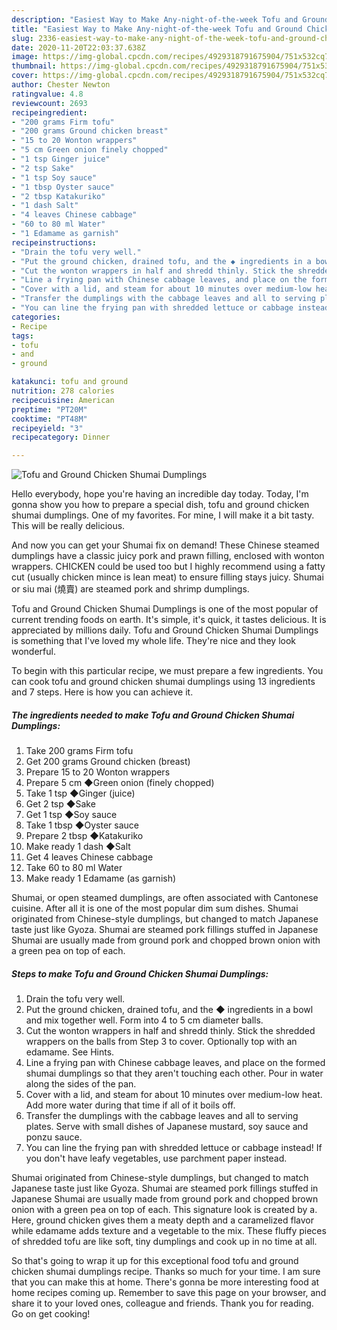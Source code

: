 ```yaml
---
description: "Easiest Way to Make Any-night-of-the-week Tofu and Ground Chicken Shumai Dumplings"
title: "Easiest Way to Make Any-night-of-the-week Tofu and Ground Chicken Shumai Dumplings"
slug: 2336-easiest-way-to-make-any-night-of-the-week-tofu-and-ground-chicken-shumai-dumplings
date: 2020-11-20T22:03:37.638Z
image: https://img-global.cpcdn.com/recipes/4929318791675904/751x532cq70/tofu-and-ground-chicken-shumai-dumplings-recipe-main-photo.jpg
thumbnail: https://img-global.cpcdn.com/recipes/4929318791675904/751x532cq70/tofu-and-ground-chicken-shumai-dumplings-recipe-main-photo.jpg
cover: https://img-global.cpcdn.com/recipes/4929318791675904/751x532cq70/tofu-and-ground-chicken-shumai-dumplings-recipe-main-photo.jpg
author: Chester Newton
ratingvalue: 4.8
reviewcount: 2693
recipeingredient:
- "200 grams Firm tofu"
- "200 grams Ground chicken breast"
- "15 to 20 Wonton wrappers"
- "5 cm Green onion finely chopped"
- "1 tsp Ginger juice"
- "2 tsp Sake"
- "1 tsp Soy sauce"
- "1 tbsp Oyster sauce"
- "2 tbsp Katakuriko"
- "1 dash Salt"
- "4 leaves Chinese cabbage"
- "60 to 80 ml Water"
- "1 Edamame as garnish"
recipeinstructions:
- "Drain the tofu very well."
- "Put the ground chicken, drained tofu, and the ◆ ingredients in a bowl and mix together well. Form into 4 to 5 cm diameter balls."
- "Cut the wonton wrappers in half and shredd thinly. Stick the shredded wrappers on the balls from Step 3 to cover. Optionally top with an edamame. See Hints."
- "Line a frying pan with Chinese cabbage leaves, and place on the formed shumai dumplings so that they aren&#39;t touching each other. Pour in water along the sides of the pan."
- "Cover with a lid, and steam for about 10 minutes over medium-low heat. Add more water during that time if all of it boils off."
- "Transfer the dumplings with the cabbage leaves and all to serving plates. Serve with small dishes of Japanese mustard, soy sauce and ponzu sauce."
- "You can line the frying pan with shredded lettuce or cabbage instead! If you don&#39;t have leafy vegetables, use parchment paper instead."
categories:
- Recipe
tags:
- tofu
- and
- ground

katakunci: tofu and ground 
nutrition: 278 calories
recipecuisine: American
preptime: "PT20M"
cooktime: "PT48M"
recipeyield: "3"
recipecategory: Dinner

---
```



![Tofu and Ground Chicken Shumai Dumplings](https://img-global.cpcdn.com/recipes/4929318791675904/751x532cq70/tofu-and-ground-chicken-shumai-dumplings-recipe-main-photo.jpg)

Hello everybody, hope you're having an incredible day today. Today, I'm gonna show you how to prepare a special dish, tofu and ground chicken shumai dumplings. One of my favorites. For mine, I will make it a bit tasty. This will be really delicious.

And now you can get your Shumai fix on demand! These Chinese steamed dumplings have a classic juicy pork and prawn filling, enclosed with wonton wrappers. CHICKEN could be used too but I highly recommend using a fatty cut (usually chicken mince is lean meat) to ensure filling stays juicy. Shumai or siu mai (燒賣) are steamed pork and shrimp dumplings.

Tofu and Ground Chicken Shumai Dumplings is one of the most popular of current trending foods on earth. It's simple, it's quick, it tastes delicious. It is appreciated by millions daily. Tofu and Ground Chicken Shumai Dumplings is something that I've loved my whole life. They're nice and they look wonderful.


To begin with this particular recipe, we must prepare a few ingredients. You can cook tofu and ground chicken shumai dumplings using 13 ingredients and 7 steps. Here is how you can achieve it.

<!--inarticleads1-->

##### The ingredients needed to make Tofu and Ground Chicken Shumai Dumplings:

1. Take 200 grams Firm tofu
1. Get 200 grams Ground chicken (breast)
1. Prepare 15 to 20 Wonton wrappers
1. Prepare 5 cm ◆Green onion (finely chopped)
1. Take 1 tsp ◆Ginger (juice)
1. Get 2 tsp ◆Sake
1. Get 1 tsp ◆Soy sauce
1. Take 1 tbsp ◆Oyster sauce
1. Prepare 2 tbsp ◆Katakuriko
1. Make ready 1 dash ◆Salt
1. Get 4 leaves Chinese cabbage
1. Take 60 to 80 ml Water
1. Make ready 1 Edamame (as garnish)


Shumai, or open steamed dumplings, are often associated with Cantonese cuisine. After all it is one of the most popular dim sum dishes. Shumai originated from Chinese-style dumplings, but changed to match Japanese taste just like Gyoza. Shumai are steamed pork fillings stuffed in Japanese Shumai are usually made from ground pork and chopped brown onion with a green pea on top of each. 

<!--inarticleads2-->

##### Steps to make Tofu and Ground Chicken Shumai Dumplings:

1. Drain the tofu very well.
1. Put the ground chicken, drained tofu, and the ◆ ingredients in a bowl and mix together well. Form into 4 to 5 cm diameter balls.
1. Cut the wonton wrappers in half and shredd thinly. Stick the shredded wrappers on the balls from Step 3 to cover. Optionally top with an edamame. See Hints.
1. Line a frying pan with Chinese cabbage leaves, and place on the formed shumai dumplings so that they aren&#39;t touching each other. Pour in water along the sides of the pan.
1. Cover with a lid, and steam for about 10 minutes over medium-low heat. Add more water during that time if all of it boils off.
1. Transfer the dumplings with the cabbage leaves and all to serving plates. Serve with small dishes of Japanese mustard, soy sauce and ponzu sauce.
1. You can line the frying pan with shredded lettuce or cabbage instead! If you don&#39;t have leafy vegetables, use parchment paper instead.


Shumai originated from Chinese-style dumplings, but changed to match Japanese taste just like Gyoza. Shumai are steamed pork fillings stuffed in Japanese Shumai are usually made from ground pork and chopped brown onion with a green pea on top of each. This signature look is created by a. Here, ground chicken gives them a meaty depth and a caramelized flavor while edamame adds texture and a vegetable to the mix. These fluffy pieces of shredded tofu are like soft, tiny dumplings and cook up in no time at all. 

So that's going to wrap it up for this exceptional food tofu and ground chicken shumai dumplings recipe. Thanks so much for your time. I am sure that you can make this at home. There's gonna be more interesting food at home recipes coming up. Remember to save this page on your browser, and share it to your loved ones, colleague and friends. Thank you for reading. Go on get cooking!
